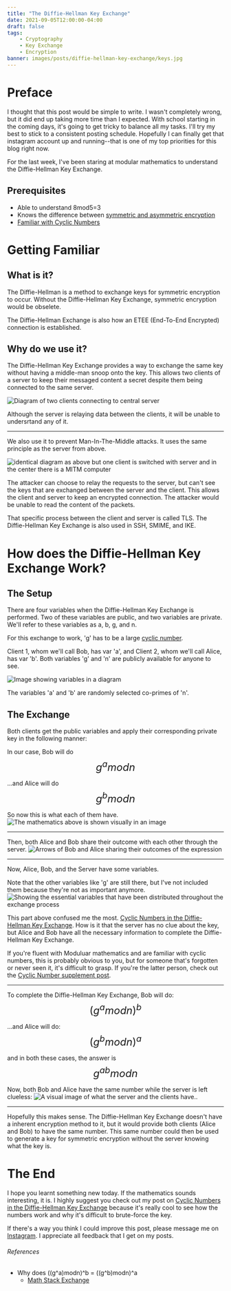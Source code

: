 ```yaml
---
title: "The Diffie-Hellman Key Exchange"
date: 2021-09-05T12:00:00-04:00
draft: false
tags:
    - Cryptography
    - Key Exchange
    - Encryption
banner: images/posts/diffie-hellman-key-exchange/keys.jpg
---
```


# Preface

I thought that this post would be simple to write. I wasn't completely wrong, but it did end up taking more time than I expected. With school starting in the coming days, it's going to get tricky to balance all my tasks. I'll try my best to stick to a consistent posting schedule. Hopefully I can finally get that instagram account up and running--that is one of my top priorities for this blog right now.

For the last week, I've been staring at modular mathematics to understand the Diffie-Hellman Key Exchange. 

## Prerequisites

- Able to understand 8mod5=3
- Knows the difference between [symmetric and asymmetric encryption]()
- [Familiar with Cyclic Numbers]()

# Getting Familiar

## What is it? 

The Diffie-Hellman is a method to exchange keys for symmetric encryption to occur. Without the Diffie-Hellman Key Exchange, symmetric encryption would be obselete.

The Diffie-Hellman Exchange is also how an ETEE (End-To-End Encrypted) connection is established.

## Why do we use it?

The Diffie-Hellman Key Exchange provides a way to exchange the same key without having a middle-man snoop onto the key. This allows two clients of a server to keep their messaged content a secret despite them being connected to the same server.

![Diagram of two clients connecting to central server](ETEEdiagram.jpg)

Although the server is relaying data between the clients, it will be unable to undersrtand any of it. 

---

We also use it to prevent Man-In-The-Middle attacks. It uses the same principle as the server from above.

![identical diagram as above but one client is switched with server and in the center there is a MITM computer](MITMdiagram.jpg)

The attacker can choose to relay the requests to the server, but can't see the keys that are exchanged between the server and the client. This allows the client and server to keep an encrypted connection. The attacker would be unable to read the content of the packets.

That specific process between the client and server is called TLS. The Diffie-Hellman Key Exchange is also used in SSH, SMIME, and IKE.

# How does the Diffie-Hellman Key Exchange Work?

## The Setup

There are four variables when the Diffie-Hellman Key Exchange is performed. Two of these variables are public, and two variables are private. We'll refer to these variables as a, b, g, and n.

For this exchange to work, 'g' has to be a large [cyclic number](https://www.geeksforgeeks.org/cyclic-number/).

Client 1, whom we'll call Bob, has var 'a', and Client 2, whom we'll call Alice, has var 'b'. Both variables 'g' and 'n' are publicly available for anyone to see.

![Image showing variables in a diagram](variableDistributionDiagram.jpg)

The variables 'a' and 'b' are randomly selected co-primes of 'n'.

## The Exchange

Both clients get the public variables and apply their corresponding private key in the following manner:

In our case, Bob will do
<span style="font-size:1.5rem;">$$g^amodn$$</span>

...and Alice will do
<span style="font-size:1.5rem;">$$g^bmodn$$</span>

So now this is what each of them have.
![The mathematics above is shown visually in an image](exchangeOne.jpg)

---

Then, both Alice and Bob share their outcome with each other through the server.
![Arrows of Bob and Alice sharing their outcomes of the expression](exchangeTwo.jpg)

---

Now, Alice, Bob, and the Server have some variables. 

Note that the other variables like 'g' are still there, but I've not included them because they're not as important anymore.
![Showing the essential variables that have been distributed throughout the exchange process](exchangeThree.jpg)

This part above confused me the most. [Cyclic Numbers in the Diffie-Hellman Key Exchange](). How is it that the server has no clue about the key, but Alice and Bob have all the necessary information to complete the Diffie-Hellman Key Exchange.

If you're fluent with Moduluar mathematics and are familiar with cyclic numbers, this is probably obvious to you, but for someone that's forgotten or never seen it, it's difficult to grasp. If you're the latter person, check out the [Cyclic Number supplement post]().

---

To complete the Diffie-Hellman Key Exchange, Bob will do:
<span style="font-size:1.5rem;">$$(g^amodn)^b$$</span>

...and Alice will do:
<span style="font-size:1.5rem;">$$(g^bmodn)^a$$</span>

and in both these cases, the answer is
<span style="font-size:1.5rem;">$$g^{ab}modn$$</span>

Now, both Bob and Alice have the same number while the server is left clueless:
![A visual image of what the server and the clients have.](exchangeFour.jpg).

---

Hopefully this makes sense. The Diffie-Hellman Key Exchange doesn't have a inherent encryption method to it, but it would provide both clients (Alice and Bob) to have the same number. This same number could then be used to generate a key for symmetric encryption without the server knowing what the key is.

# The End

I hope you learnt something new today. If the mathematics sounds interesting, it is. I highly suggest you check out my post on [Cyclic Numbers in the Diffie-Hellman Key Exchange]() because it's really cool to see how the numbers work and why it's difficult to brute-force the key.

If there's a way you think I could improve this post, please message me on [Instagram](https://instagram.com/cyberstudent.blog/). I appreciate all feedback that I get on my posts.




###### References
- Why does ((g^a)modn)^b = ((g^b)modn)^a
    - [Math Stack Exchange](https://math.stackexchange.com/questions/2576283/why-does-ga-bmod-nb-gb-bmod-na-gab-bmod-n)
